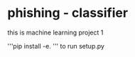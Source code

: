 # phishing - classifier
this is machine learning project 1



'''pip install -e. ''' to run setup.py